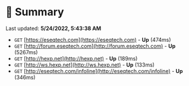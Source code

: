 # 📖 Summary
Last updated: **5/24/2022, 5:43:38 AM**

- `GET` [https://eseqtech.com](https://eseqtech.com) - **Up** (474ms)
- `GET` [http://forum.eseqtech.com](http://forum.eseqtech.com) - **Up** (5267ms)
- `GET` [http://hexp.net](http://hexp.net) - **Up** (189ms)
- `GET` [http://ws.hexp.net](http://ws.hexp.net) - **Up** (133ms)
- `GET` [http://eseqtech.com/infoline](http://eseqtech.com/infoline) - **Up** (346ms)
